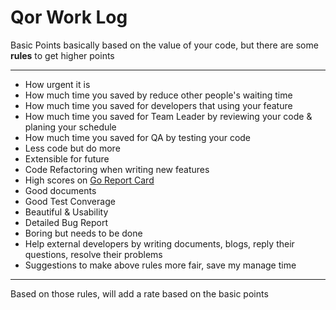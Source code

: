 # Qor Work Log

Basic Points basically based on the value of your code, but there are some **rules** to get higher points

---

* How urgent it is
* How much time you saved by reduce other people's waiting time
* How much time you saved for developers that using your feature
* How much time you saved for Team Leader by reviewing your code & planing your schedule
* How much time you saved for QA by testing your code
* Less code but do more
* Extensible for future
* Code Refactoring when writing new features
* High scores on [Go Report Card](https://goreportcard.com)
* Good documents
* Good Test Converage
* Beautiful & Usability
* Detailed Bug Report
* Boring but needs to be done
* Help external developers by writing documents, blogs, reply their questions, resolve their problems
* Suggestions to make above rules more fair, save my manage time

---

Based on those rules, will add a rate based on the basic points
